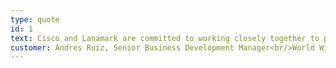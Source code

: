 ```yaml
---
type: quote
id: 1
text: Cisco and Lanamark are committed to working closely together to provide our partners worldwide with sales- and services-oriented IT infrastructure discovery, analytics and design tools that enable them to accelerate delivery of unified desktop and datacenter solutions.
customer: Andres Ruiz, Senior Business Development Manager<br/>World Wide Partner Organization at Cisco Systems
---
```

